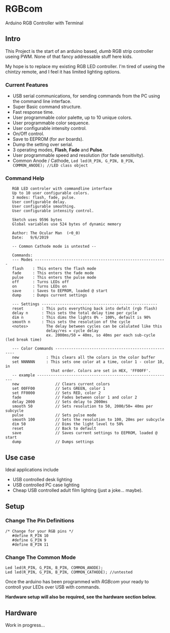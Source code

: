 # RGBcom
 Arduino RGB Controller with Terminal

## Intro
 This Project is the start of an arduino based, *dumb* RGB strip controller useing PWM.
 None of that fancy addressable stuff here kids.
 
 My hope is to replace my existing RGB LED controller. I'm tired of useing the chintzy remote,
 and I feel it has limited lighting options.
 
### Current Features 
 - USB serial communications, for sending commands from the PC using the command line interface.
 - Super Basic command structure.
 - Fast response time.
 - User programmable color palette, up to 10 unique colors.
 - User programmable color sequence.
 - User configurable intensity control.
 - On/Off control.
 - Save to EEPROM (for avr boards).
 - Dump the setting over serial.
 - 3 operating modes, **Flash**, **Fade** and **Pulse**.
 - User programmable speed and resolution (for fade sensitivity).
 - Common Anode / Cathode, ```Led led(R_PIN, G_PIN, B_PIN, COMMON_ANODE); //LED class object```
 
### Command Help
```
   RGB LED controler with commandline interface
   Up to 10 user configurable colors.
   3 modes: flash, fade, pulse.
   User configurable delay.
   User configurable smoothing.
   User configurable intensity control.

   Sketch uses 9596 bytes
   Global variables use 524 bytes of dynamic memory

   Author: The Ocular Man  (⌐0_0)
   Date:   9/6/2019

   -- Common Cathode mode is untested --

   Commands:
   --- Modes ----------------------------------------------------------
   flash    : This enters the flash mode
   fade     : This enters the fade mode
   pulse    : This enters the pulse mode
   off      : Turns LEDs off
   on       : Turns LEDs on
   save     : Saves to EEPROM, loaded @ start
   dump     : Dumps current settings

   --- Settings ---------------------------------------------------
   reset        : This puts everything back into defalt (rgb flash)
   delay n      : This sets the total delay time per cycle
   dim n        : This dims the lights 0% - 100%, default is 90%
   smooth n     : This sets the resolution of the cycle
   <notes>        The delay between cycles can be calulated like this
                  delay/res = cycle delay
                  ex. 2000ms/50 = 40ms, so 40ms per each sub-cycle (led break time)

   --- Color Commands ----------------------------------------------------
   new            : This clears all the colors in the color buffer
   set NNNNNN     : This sets one color at a time, color 1 - color 10, in
                    that order. Colors are set in HEX, 'FF00FF'.
   -- example -----------------------------------------------------------
   new                // Clears current colors
   set 00FF00         // Sets GREEN, color 1
   set FF0000         // Sets RED, color 2
   fade               // Fades between color 1 and color 2
   delay 2000         // Sets delay to 2000ms
   smooth 50          // Sets resolution to 50, 2000/50= 40ms per subcycle
   pulse              // Sets pulse mode
   smooth 100         // Sets the resolution to 100, 20ms per subcycle
   dim 50             // Dims the light level to 50%
   reset              // Back to default
   save               // Saves current settings to EEPROM, loaded @ start
   dump               // Dumps settings

```

## Use case
 Ideal applications include
 
 - USB controlled desk lighting
 - USB controlled PC case lighting
 - Cheap USB controlled adult film lighting (just a joke... maybe).

## Setup
 ### Change The Pin Definitions
 ```
 /* Change for your RGB pins */
    #define R_PIN 10
    #define G_PIN 9
    #define B_PIN 11
 ```
 ### Change The Common Mode
 ```
 Led led(R_PIN, G_PIN, B_PIN, COMMON_ANODE);
 Led led(R_PIN, G_PIN, B_PIN, COMMON_CATHODE); //untested
 ```

 Once the arduino has been programmed with *RGBcom* your ready to controll your LEDs over USB with commands.
 
 **Hardware setup will also be required, see the hardware section below.**


## Hardware
 Work in progress...
 